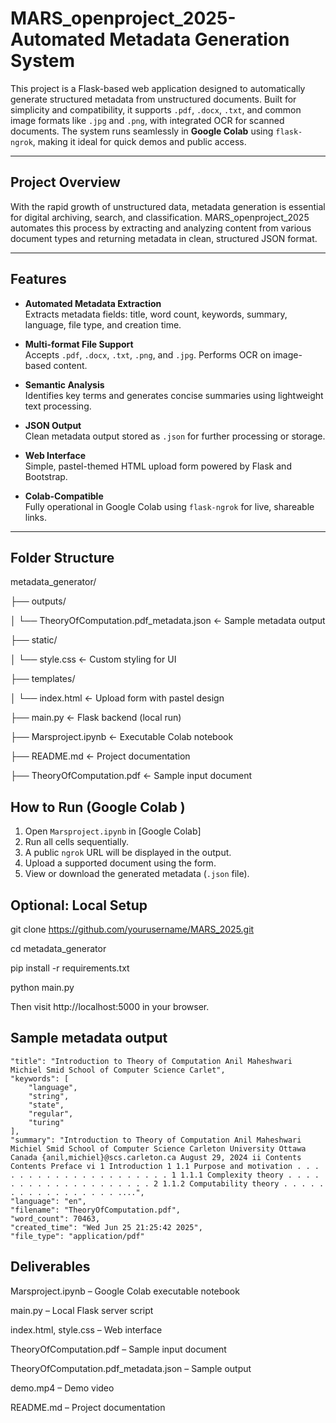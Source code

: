 # MARS_openproject_2025-Automated Metadata Generation System

This project is a Flask-based web application designed to automatically generate structured metadata from unstructured documents. Built for simplicity and compatibility, it supports `.pdf`, `.docx`, `.txt`, and common image formats like `.jpg` and `.png`, with integrated OCR for scanned documents. The system runs seamlessly in **Google Colab** using `flask-ngrok`, making it ideal for quick demos and public access.

---

##  Project Overview

With the rapid growth of unstructured data, metadata generation is essential for digital archiving, search, and classification. MARS_openproject_2025 automates this process by extracting and analyzing content from various document types and returning metadata in clean, structured JSON format.

---

##  Features

- **Automated Metadata Extraction**  
  Extracts metadata fields: title, word count, keywords, summary, language, file type, and creation time.

- **Multi-format File Support**  
  Accepts `.pdf`, `.docx`, `.txt`, `.png`, and `.jpg`. Performs OCR on image-based content.

- **Semantic Analysis**  
  Identifies key terms and generates concise summaries using lightweight text processing.

- **JSON Output**  
  Clean metadata output stored as `.json` for further processing or storage.

- **Web Interface**  
  Simple, pastel-themed HTML upload form powered by Flask and Bootstrap.

- **Colab-Compatible**  
  Fully operational in Google Colab using `flask-ngrok` for live, shareable links.


---

##  Folder Structure
metadata_generator/

├── outputs/

│   └── TheoryOfComputation.pdf_metadata.json   ← Sample metadata output

├── static/

│   └── style.css                               ← Custom styling for UI

├── templates/

│   └── index.html                              ← Upload form with pastel design

├── main.py                                     ← Flask backend (local run)

├── Marsproject.ipynb                           ← Executable Colab notebook

├── README.md                                   ← Project documentation

├── TheoryOfComputation.pdf                     ← Sample input document



##  How to Run (Google Colab )

1. Open `Marsproject.ipynb` in [Google Colab]
2. Run all cells sequentially.
3. A public `ngrok` URL will be displayed in the output.
4. Upload a supported document using the form.
5. View or download the generated metadata (`.json` file).

 ## Optional: Local Setup



git clone https://github.com/yourusername/MARS_2025.git

cd metadata_generator

pip install -r requirements.txt

python main.py

Then visit http://localhost:5000 in your browser.


## Sample metadata output

    "title": "Introduction to Theory of Computation Anil Maheshwari Michiel Smid School of Computer Science Carlet",
    "keywords": [
        "language",
        "string",
        "state",
        "regular",
        "turing"
    ],
    "summary": "Introduction to Theory of Computation Anil Maheshwari Michiel Smid School of Computer Science Carleton University Ottawa Canada {anil,michiel}@scs.carleton.ca August 29, 2024 ii Contents Contents Preface vi 1 Introduction 1 1.1 Purpose and motivation . . . . . . . . . . . . . . . . . . . . . 1 1.1.1 Complexity theory . . . . . . . . . . . . . . . . . . . . 2 1.1.2 Computability theory . . . . . . . . . . . . . . . . . ....",
    "language": "en",
    "filename": "TheoryOfComputation.pdf",
    "word_count": 70463,
    "created_time": "Wed Jun 25 21:25:42 2025",
    "file_type": "application/pdf"
## Deliverables
Marsproject.ipynb – Google Colab executable notebook

main.py – Local Flask server script

index.html, style.css – Web interface

TheoryOfComputation.pdf – Sample input document

TheoryOfComputation.pdf_metadata.json – Sample output

demo.mp4 – Demo video

README.md – Project documentation   
